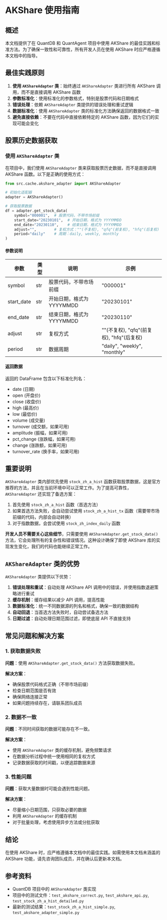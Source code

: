 # AKShare 使用指南

## 概述

本文档提供了在 QuantDB 和 QuantAgent 项目中使用 AKShare 的最佳实践和标准方法。为了确保一致性和可靠性，所有开发人员在使用 AKShare 时应严格遵循本文档中的指导。

## 最佳实践原则

1. **使用 `AKShareAdapter` 类**：始终通过 `AKShareAdapter` 类进行所有 AKShare 调用，而不是直接调用 AKShare 函数
2. **参数标准化**：使用标准化的参数格式，特别是股票代码和日期格式
3. **错误处理**：依赖 `AKShareAdapter` 类提供的错误处理和重试逻辑
4. **数据标准化**：使用 `AKShareAdapter` 类的标准化方法确保返回的数据格式一致
5. **避免直接依赖**：不要在代码中直接依赖特定的 AKShare 函数，因为它们的实现可能会变化

## 股票历史数据获取

### 使用 `AKShareAdapter` 类

在项目中，我们使用 `AKShareAdapter` 类来获取股票历史数据，而不是直接调用 AKShare 函数。以下是正确的使用方式：

```python
from src.cache.akshare_adapter import AKShareAdapter

# 初始化适配器
adapter = AKShareAdapter()

# 获取股票数据
df = adapter.get_stock_data(
    symbol="000001",  # 股票代码，不带市场前缀
    start_date="20230101",  # 开始日期，格式为 YYYYMMDD
    end_date="20230110",    # 结束日期，格式为 YYYYMMDD
    adjust="",        # 复权方式：""(不复权), "qfq"(前复权), "hfq"(后复权)
    period="daily"    # 周期：daily, weekly, monthly
)
```

#### 参数说明

| 参数 | 类型 | 说明 | 示例 |
|------|------|------|------|
| symbol | str | 股票代码，不带市场前缀 | "000001" |
| start_date | str | 开始日期，格式为 YYYYMMDD | "20230101" |
| end_date | str | 结束日期，格式为 YYYYMMDD | "20230110" |
| adjust | str | 复权方式 | ""(不复权), "qfq"(前复权), "hfq"(后复权) |
| period | str | 数据周期 | "daily", "weekly", "monthly" |

#### 返回数据

返回的 DataFrame 包含以下标准化列名：

- date (日期)
- open (开盘价)
- close (收盘价)
- high (最高价)
- low (最低价)
- volume (成交量)
- turnover (成交额，如果可用)
- amplitude (振幅，如果可用)
- pct_change (涨跌幅，如果可用)
- change (涨跌额，如果可用)
- turnover_rate (换手率，如果可用)

## 重要说明

`AKShareAdapter` 类内部优先使用 `stock_zh_a_hist` 函数获取股票数据，这是官方推荐的方法，并且在当前环境中可以正常工作。为了提高可靠性，`AKShareAdapter` 还实现了备选方案：

1. 首先使用 `stock_zh_a_hist` 函数（首选方法）
2. 如果首选方法失败，会自动尝试使用 `stock_zh_a_hist_tx` 函数（需要带市场前缀的代码，内部会自动转换）
3. 对于指数数据，会尝试使用 `stock_zh_index_daily` 函数

**开发人员不需要关心这些细节**，只需要使用 `AKShareAdapter.get_stock_data()` 方法，它会处理所有的复杂性和错误情况。这种设计确保了即使 AKShare 库的实现发生变化，我们的代码也能继续正常工作。

## `AKShareAdapter` 类的优势

`AKShareAdapter` 类提供以下优势：

1. **错误处理和重试**：自动处理 AKShare API 调用中的错误，并使用指数退避策略进行重试
2. **缓存机制**：缓存结果以减少 API 调用，提高性能
3. **数据标准化**：统一不同数据源的列名和格式，确保一致的数据结构
4. **自动回退**：当首选方法失败时，自动尝试备选方法
5. **日期过滤**：自动处理日期范围过滤，即使底层 API 不直接支持

## 常见问题和解决方案

### 1. 获取数据失败

**问题**：使用 `AKShareAdapter.get_stock_data()` 方法获取数据失败。

**解决方案**：
- 确保股票代码格式正确（不带市场前缀）
- 检查日期范围是否有效
- 确保网络连接正常
- 如果问题持续存在，请联系团队成员

### 2. 数据不一致

**问题**：不同时间获取的数据可能存在不一致。

**解决方案**：
- 使用 `AKShareAdapter` 类的缓存机制，避免频繁请求
- 在数据分析过程中统一使用相同的复权方式
- 记录数据获取的时间戳，以便追踪数据来源

### 3. 性能问题

**问题**：获取大量数据时可能会遇到性能问题。

**解决方案**：
- 尽量缩小日期范围，只获取必要的数据
- 利用 `AKShareAdapter` 的缓存机制
- 对于批量处理，考虑使用异步方法或分批获取

## 结论

在使用 AKShare 时，应严格遵循本文档中的最佳实践。如需使用本文档未涵盖的 AKShare 功能，请先咨询团队成员，并在确认后更新本文档。

## 参考资料

- QuantDB 项目中的 `AKShareAdapter` 类实现
- 项目中的测试文件：`test_akshare_correct.py`, `test_akshare_api.py`, `test_stock_zh_a_hist_detailed.py`
- 最新的测试结果：`test_stock_zh_a_hist_simple.py`, `test_akshare_adapter_simple.py`
